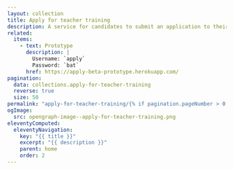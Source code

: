 ```yaml
---
layout: collection
title: Apply for teacher training
description: A service for candidates to submit an application to their chosen teacher training courses
related:
  items:
    - text: Prototype
      description: |
        Username: `apply`
        Password: `bat`
      href: https://apply-beta-prototype.herokuapp.com/
pagination:
  data: collections.apply-for-teacher-training
  reverse: true
  size: 50
permalink: "apply-for-teacher-training/{% if pagination.pageNumber > 0 %}page/{{ pagination.pageNumber + 1 }}{% endif %}/"
ogImage:
  src: opengraph-image--apply-for-teacher-training.png
eleventyComputed:
  eleventyNavigation:
    key: "{{ title }}"
    excerpt: "{{ description }}"
    parent: home
    order: 2
---
```

